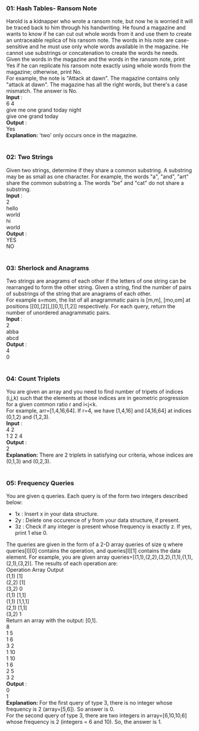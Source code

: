 ### 01: Hash Tables- Ransom Note
Harold is a kidnapper who wrote a ransom note, but now he is worried it will be traced back to him through his handwriting. He found a magazine and wants to know if he can cut out whole words from it and use them to create an untraceable replica of his ransom note. The words in his note are case-sensitive and he must use only whole words available in the magazine. He cannot use substrings or concatenation to create the words he needs. </br>
Given the words in the magazine and the words in the ransom note, print Yes if he can replicate his ransom note exactly using whole words from the magazine; otherwise, print No. </br>
For example, the note is "Attack at dawn". The magazine contains only "attack at dawn". The magazine has all the right words, but there's a case mismatch. The answer is No. </br>
**Input** : </br>
6 4 </br>
give me one grand today night </br>
give one grand today </br>
**Output** : </br>
Yes </br>
**Explanation:** 'two' only occurs once in the magazine. </br></br>

### 02: Two Strings
Given two strings, determine if they share a common substring. A substring may be as small as one character. For example, the words "a", "and", "art" share the common substring a. The words "be" and "cat" do not share a substring. </br>
**Input** : </br>
2 </br>
hello </br>
world </br>
hi </br>
world </br>
**Output** : </br>
YES </br>
NO </br></br>

### 03: Sherlock and Anagrams
Two strings are anagrams of each other if the letters of one string can be rearranged to form the other string. Given a string, find the number of pairs of substrings of the string that are anagrams of each other. </br>
For example s=mom, the list of all anagrammatic pairs is [m,m], [mo,om] at positions [[0],[2]],[[0,1],[1,2]] respectively. For each query, return the number of unordered anagrammatic pairs. </br>
**Input** : </br>
2 </br>
abba </br>
abcd </br>
**Output** : </br>
4 </br>
0 </br></br>

### 04: Count Triplets
You are given an array and you need to find number of tripets of indices (i,j,k) such that the elements at those indices are in geometric progression for a given common ratio r and i<j<k. </br>
For example, arr=[1,4,16,64]. If r=4, we have [1,4,16] and [4,16,64] at indices (0,1,2) and (1,2,3). </br>
**Input** : </br>
4 2 </br>
1 2 2 4 </br>
**Output** : </br>
2 </br>
**Explanation:** There are 2 triplets in satisfying our criteria, whose indices are (0,1,3) and (0,2,3). </br></br>

### 05: Frequency Queries
You are given q queries. Each query is of the form two integers described below: </br>
- 1x : Insert x in your data structure. </br>
- 2y : Delete one occurence of y from your data structure, if present. </br>
- 3z : Check if any integer is present whose frequency is exactly z. If yes, print 1 else 0. </br>

The queries are given in the form of a 2-D array queries of size q where queries[I][0] contains the operation, and queries[I][1] contains the data element. For example, you are given array queries=[(1,1),(2,2),(3,2),(1,1),(1,1),(2,1),(3,2)]. The results of each operation are: </br>
Operation   Array   Output </br>
(1,1)       [1] 		    </br>
(2,2)       [1]		    </br>
(3,2)                   0  </br>
(1,1)       [1,1]		    </br>
(1,1)       [1,1,1]        </br>
(2,1)       [1,1]          </br>
(3,2)                   1  </br>
Return an array with the output: [0,1]. </br>
8 </br>
1 5 </br>
1 6 </br>
3 2 </br>
1 10 </br>
1 10 </br>
1 6 </br>
2 5 </br>
3 2 </br>
**Output** : </br>
0 </br>
1 </br>
**Explanation:** For the first query of type 3, there is no integer whose frequency is 2 (array=[5,6]). So answer is 0. </br>
For the second query of type 3, there are two integers in array=[6,10,10,6] whose frequency is 2 (integers = 6 and 10). So, the answer is 1. </br></br>